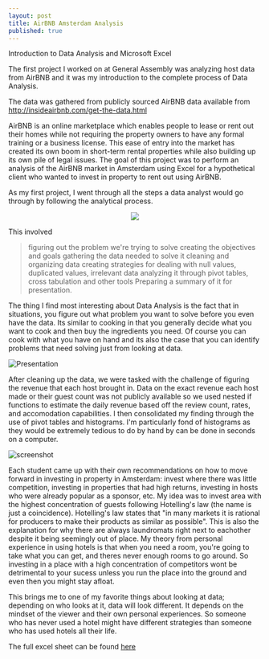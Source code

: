 ```yaml
---
layout: post
title: AirBNB Amsterdam Analysis
published: true
---
```


Introduction to Data Analysis and Microsoft Excel

The first project I worked on at General Assembly was analyzing host data from AirBNB and it was my introduction to the complete process of Data Analysis. 

The data was gathered from publicly sourced AirBNB data available from http://insideairbnb.com/get-the-data.html

AirBNB is an online marketplace which enables people to lease or rent out their homes while not requiring the property owners to have any formal training or a business license. This ease of entry into the market has created its own boom in short-term rental properties while also building up its own pile of legal issues. The goal of this project was to perform an analysis of the AirBNB market in Amsterdam using Excel for a hypothetical client who wanted to invest in property to rent out using AirBNB. 

As my first project, I went through all the steps a data analyst would go through by following the analytical process.

<p align="center">
  <img src="http://i.imgur.com/9pyFeIT.png"/>
</p>

This involved 
>figuring out the problem we're trying to solve
>creating the objectives and goals
>gathering the data needed to solve it
>cleaning and organizing data 
>creating strategies for dealing with null values, duplicated values, irrelevant data
>analyzing it through pivot tables, cross tabulation and other tools
>Preparing a summary of it for presentation. 

The thing I find most interesting about Data Analysis is the fact that in situations, you figure out what problem you want to solve before you even have the data. Its similar to cooking in that you generally decide what you want to cook and then buy the ingredients you need. Of course you can cook with what you have on hand and its also the case that you can identify problems that need solving just from looking at data. 

![Presentation](http://i.imgur.com/sLmsn4k.jpg)

After cleaning up the data, we were tasked with the challenge of figuring the revenue that each host brought in. Data on the exact revenue each host made or their guest count was not publicly available so we used nested if functions to estimate the daily revenue based off the review count, rates, and accomodation capabilities. I then consolidated my finding through the use of pivot tables and histograms. I'm particularly fond of histograms as they would be extremely tedious to do by hand by can be done in seconds on a computer. 

![screenshot]( http://i.imgur.com/me8H5fD.jpg)

Each student came up with their own recommendations on how to move forward in investing in property in Amsterdam: invest where there was little competition, investing in properties that had high returns, investing in hosts who were already popular as a sponsor, etc. My idea was to invest area with the highest concentration of guests following Hotelling's law (the name is just a coincidence). Hotelling's law states that "in many markets it is rational for producers to make their products as similar as possible". This is also the explanation for why there are always laundromats right next to eachother despite it being seemingly out of place. My theory from personal experience in using hotels is that when you need a room, you're going to take what you can get, and theres never enough rooms to go around. So investing in a place with a high concentration of competitors wont be detrimental to your sucess unless you run the place into the ground and even then you might stay afloat.

This brings me to one of my favorite things about looking at data; depending on who looks at it, data will look different. It depends on the mindset of the viewer and their own personal experiences. So someone who has never used a hotel might have different strategies than someone who has used hotels all their life.

The full excel sheet can be found [here](https://github.com/bluufish/AirBNB.git)
